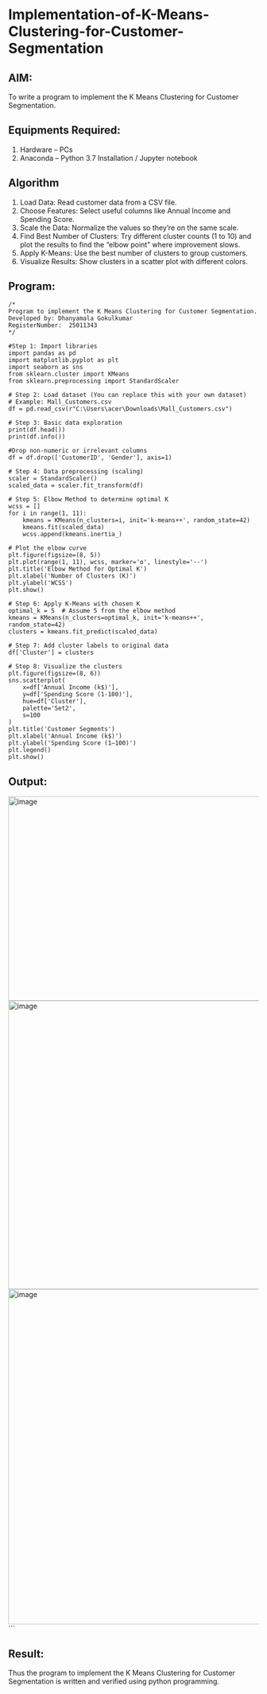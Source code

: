 # Implementation-of-K-Means-Clustering-for-Customer-Segmentation

## AIM:
To write a program to implement the K Means Clustering for Customer Segmentation.

## Equipments Required:
1. Hardware – PCs
2. Anaconda – Python 3.7 Installation / Jupyter notebook

## Algorithm
1. Load Data: Read customer data from a CSV file.
2. Choose Features: Select useful columns like Annual Income and Spending Score.
3. Scale the Data: Normalize the values so they’re on the same scale.
4. Find Best Number of Clusters: Try different cluster counts (1 to 10) and plot the results to find the “elbow point” where improvement slows.
5. Apply K-Means: Use the best number of clusters to group customers.
6. Visualize Results: Show clusters in a scatter plot with different colors.


## Program:
```
/*
Program to implement the K Means Clustering for Customer Segmentation.
Developed by: Dhanyamala Gokulkumar
RegisterNumber:  25011343
*/

#Step 1: Import libraries
import pandas as pd
import matplotlib.pyplot as plt
import seaborn as sns
from sklearn.cluster import KMeans
from sklearn.preprocessing import StandardScaler

# Step 2: Load dataset (You can replace this with your own dataset)
# Example: Mall_Customers.csv
df = pd.read_csv(r"C:\Users\acer\Downloads\Mall_Customers.csv")

# Step 3: Basic data exploration
print(df.head())
print(df.info())

#Drop non-numeric or irrelevant columns
df = df.drop(['CustomerID', 'Gender'], axis=1)

# Step 4: Data preprocessing (scaling)
scaler = StandardScaler()
scaled_data = scaler.fit_transform(df)

# Step 5: Elbow Method to determine optimal K
wcss = []
for i in range(1, 11):
    kmeans = KMeans(n_clusters=i, init='k-means++', random_state=42)
    kmeans.fit(scaled_data)
    wcss.append(kmeans.inertia_)

# Plot the elbow curve
plt.figure(figsize=(8, 5))
plt.plot(range(1, 11), wcss, marker='o', linestyle='--')
plt.title('Elbow Method for Optimal K')
plt.xlabel('Number of Clusters (K)')
plt.ylabel('WCSS')
plt.show()

# Step 6: Apply K-Means with chosen K
optimal_k = 5  # Assume 5 from the elbow method
kmeans = KMeans(n_clusters=optimal_k, init='k-means++', random_state=42)
clusters = kmeans.fit_predict(scaled_data)

# Step 7: Add cluster labels to original data
df['Cluster'] = clusters

# Step 8: Visualize the clusters
plt.figure(figsize=(8, 6))
sns.scatterplot(
    x=df['Annual Income (k$)'],
    y=df['Spending Score (1-100)'],
    hue=df['Cluster'],
    palette='Set2',
    s=100
)
plt.title('Customer Segments')
plt.xlabel('Annual Income (k$)')
plt.ylabel('Spending Score (1–100)')
plt.legend()
plt.show()

```

## Output:
<img width="713" height="411" alt="image" src="https://github.com/user-attachments/assets/c3881151-9b0c-446b-a0f0-989b08ca1b3f" />




<img width="951" height="580" alt="image" src="https://github.com/user-attachments/assets/fa08e697-e3bf-4134-95ea-fd0542fbcbfe" />




<img width="980" height="674" alt="image" src="https://github.com/user-attachments/assets/b9340a4b-aee4-4613-b19c-ed4bf148f69b" />
```



## Result:
Thus the program to implement the K Means Clustering for Customer Segmentation is written and verified using python programming.

